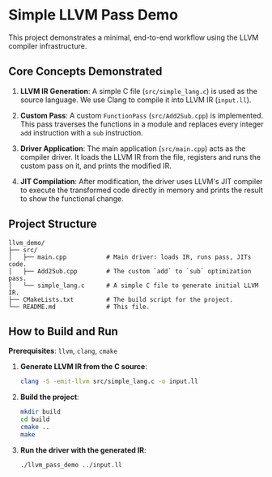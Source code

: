 # Simple LLVM Pass Demo

This project demonstrates a minimal, end-to-end workflow using the LLVM compiler infrastructure.

## Core Concepts Demonstrated

1.  **LLVM IR Generation**: A simple C file (`src/simple_lang.c`) is used as the source language. We use Clang to compile it into LLVM IR (`input.ll`).

2.  **Custom Pass**: A custom `FunctionPass` (`src/Add2Sub.cpp`) is implemented. This pass traverses the functions in a module and replaces every integer `add` instruction with a `sub` instruction.

3.  **Driver Application**: The main application (`src/main.cpp`) acts as the compiler driver. It loads the LLVM IR from the file, registers and runs the custom pass on it, and prints the modified IR.

4.  **JIT Compilation**: After modification, the driver uses LLVM's JIT compiler to execute the transformed code directly in memory and prints the result to show the functional change.

## Project Structure

```
llvm_demo/
├── src/
│   ├── main.cpp           # Main driver: loads IR, runs pass, JITs code.
│   ├── Add2Sub.cpp        # The custom `add` to `sub` optimization pass.
│   └── simple_lang.c      # A simple C file to generate initial LLVM IR.
├── CMakeLists.txt         # The build script for the project.
└── README.md              # This file.
```

## How to Build and Run

**Prerequisites**: `llvm`, `clang`, `cmake`

1.  **Generate LLVM IR from the C source**:
    ```sh
    clang -S -emit-llvm src/simple_lang.c -o input.ll
    ```

2.  **Build the project**:
    ```sh
    mkdir build
    cd build
    cmake ..
    make
    ```

3.  **Run the driver with the generated IR**:
    ```sh
    ./llvm_pass_demo ../input.ll
    ```
